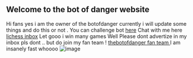 ## Welcome to the bot of danger website

Hi fans yes i am the owner of the botofdanger currently i will update some things and do this or not . You can challenge bot [here](https://lichess.org/?user=thebotofdanger#friend)
Chat with me here [lichess inbox](https://lichess.org/inbox/thebotofdanger) 
Let gooo i win many games
Well Please dont advertize in my inbox pls dont .. but do join my fan team ! [thebotofdanger fan team ](https://lichess.org/team/thebotofdanger-fan-team)
I am insanely fast whoooo
 ![image](https://media.giphy.com/media/o3G7JyVWpJFCdmBo8Q/giphy.gif)
